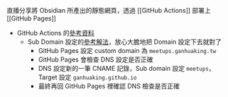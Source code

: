 直播分享將 Obsidian 所產出的靜態網頁，透過 [[GitHub Actions]] 部署上 [[GitHub Pages]]

 - GitHub Actions 的[參考資料](https://github.com/logseq/docs/blob/master/.github/workflows/gh-pages.yml)
    - Sub Domain 設定的[參考解法](https://stackoverflow.com/questions/46455900/subdomain-of-website-for-github-pages-project)，放心大膽地把 Domain 設定下去就對了
        - GitHub Pages 設定 custom domain 為 `meetups.ganhuaking.tw`
        - GitHub Pages 會檢查 DNS 設定是否正確
        - DNS 設定新的一筆 CNAME 記錄，Sub domain 設定 `meetups`，Target 設定 `ganhuaking.github.io`
        - 最終再回 GitHub Pages 裡確認 DNS 檢查是否正確